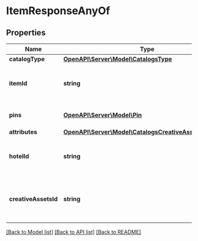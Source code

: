 # ItemResponseAnyOf

## Properties
Name | Type | Description | Notes
------------ | ------------- | ------------- | -------------
**catalogType** | [**OpenAPI\Server\Model\CatalogsType**](CatalogsType.md) |  | 
**itemId** | **string** | The catalog retail item id in the merchant namespace | [optional] 
**pins** | [**OpenAPI\Server\Model\Pin**](Pin.md) | The pins mapped to the item | [optional] 
**attributes** | [**OpenAPI\Server\Model\CatalogsCreativeAssetsAttributes**](CatalogsCreativeAssetsAttributes.md) |  | [optional] 
**hotelId** | **string** | The catalog hotel id in the merchant namespace | [optional] 
**creativeAssetsId** | **string** | The catalog creative assets id in the merchant namespace | [optional] 

[[Back to Model list]](../README.md#documentation-for-models) [[Back to API list]](../README.md#documentation-for-api-endpoints) [[Back to README]](../README.md)


